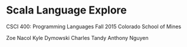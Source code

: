 # Scala Language Explore
CSCI 400: Programming Languages
Fall 2015
Colorado School of Mines

Zoe Nacol
Kyle Dymowski
Charles Tandy
Anthony Nguyen
